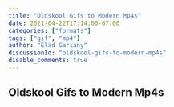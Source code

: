```yaml
---
title: "Oldskool Gifs to Modern Mp4s"
date: 2021-04-22T17:14:00-07:00
categories: ["formats"]
tags: ["gif", "mp4"]
author: "Elad Gariany"
discussionId: "oldskool-gifs-to-modern-mp4s"
disable_comments: true
---
```


## Oldskool Gifs to Modern Mp4s